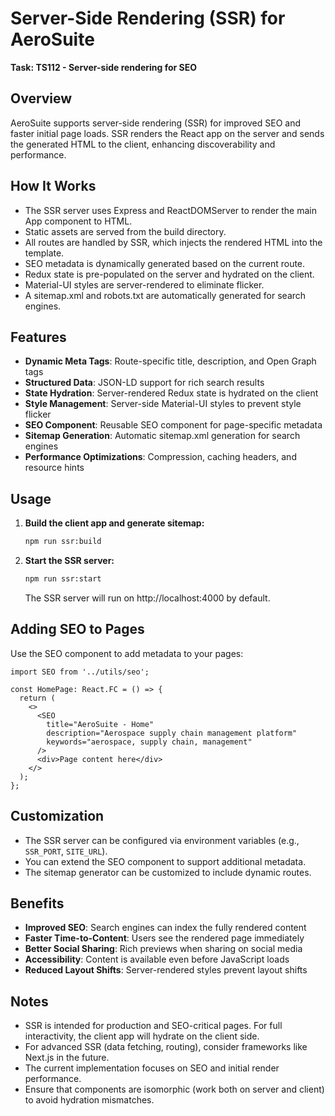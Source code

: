 # Server-Side Rendering (SSR) for AeroSuite

**Task: TS112 - Server-side rendering for SEO**

## Overview

AeroSuite supports server-side rendering (SSR) for improved SEO and faster initial page loads. SSR renders the React app on the server and sends the generated HTML to the client, enhancing discoverability and performance.

## How It Works

- The SSR server uses Express and ReactDOMServer to render the main App component to HTML.
- Static assets are served from the build directory.
- All routes are handled by SSR, which injects the rendered HTML into the template.
- SEO metadata is dynamically generated based on the current route.
- Redux state is pre-populated on the server and hydrated on the client.
- Material-UI styles are server-rendered to eliminate flicker.
- A sitemap.xml and robots.txt are automatically generated for search engines.

## Features

- **Dynamic Meta Tags**: Route-specific title, description, and Open Graph tags
- **Structured Data**: JSON-LD support for rich search results
- **State Hydration**: Server-rendered Redux state is hydrated on the client
- **Style Management**: Server-side Material-UI styles to prevent style flicker
- **SEO Component**: Reusable SEO component for page-specific metadata
- **Sitemap Generation**: Automatic sitemap.xml generation for search engines
- **Performance Optimizations**: Compression, caching headers, and resource hints

## Usage

1. **Build the client app and generate sitemap:**
   ```bash
   npm run ssr:build
   ```
   
2. **Start the SSR server:**
   ```bash
   npm run ssr:start
   ```
   The SSR server will run on http://localhost:4000 by default.

## Adding SEO to Pages

Use the SEO component to add metadata to your pages:

```tsx
import SEO from '../utils/seo';

const HomePage: React.FC = () => {
  return (
    <>
      <SEO 
        title="AeroSuite - Home"
        description="Aerospace supply chain management platform"
        keywords="aerospace, supply chain, management"
      />
      <div>Page content here</div>
    </>
  );
};
```

## Customization

- The SSR server can be configured via environment variables (e.g., `SSR_PORT`, `SITE_URL`).
- You can extend the SEO component to support additional metadata.
- The sitemap generator can be customized to include dynamic routes.

## Benefits

- **Improved SEO**: Search engines can index the fully rendered content
- **Faster Time-to-Content**: Users see the rendered page immediately
- **Better Social Sharing**: Rich previews when sharing on social media
- **Accessibility**: Content is available even before JavaScript loads
- **Reduced Layout Shifts**: Server-rendered styles prevent layout shifts

## Notes

- SSR is intended for production and SEO-critical pages. For full interactivity, the client app will hydrate on the client side.
- For advanced SSR (data fetching, routing), consider frameworks like Next.js in the future.
- The current implementation focuses on SEO and initial render performance.
- Ensure that components are isomorphic (work both on server and client) to avoid hydration mismatches. 